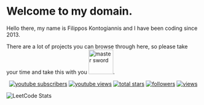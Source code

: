 # Welcome to my domain.

Hello there, my name is Filippos Kontogiannis and I have been coding since 2013. 

There are a lot of projects you can browse through here, so please take your time and take this with you
<img alt="master sword" title="master sword" src="https://i.imgur.com/CVkh0RF.png" style="width: 64px; height: 72x;"/>.

<p align="center">
  <a href="https://www.youtube.com/@ulrichnyx">
    <img  alt="youtube subscribers" title="Subscribe to my YouTube channel" src="https://freshidea.com/jonah/app/youtube-stats-badges/subscribers-badge.php"/></a>
  <a href="https://www.youtube.com/@ulrichnyx">
    <img alt="youtube views" title="YouTube views" src="https://freshidea.com/jonah/app/youtube-stats-badges/view-count-badge.php"/></a> 
  <a href="https://github.com/UlrichNyx?tab=repositories&sort=stargazers">
    <img alt="total stars" title="Total stars on GitHub" src="https://custom-icon-badges.demolab.com/github/stars/DenverCoder1?color=55960c&style=for-the-badge&labelColor=488207&logo=star"/></a>
  <a href="https://github.com/UlrichNyx?tab=followers">
    <img alt="followers" title="Follow me on Github" src="https://custom-icon-badges.demolab.com/github/followers/DenverCoder1?color=236ad3&labelColor=1155ba&style=for-the-badge&logo=person-add&label=Follow&logoColor=white"/></a>
  <a href="https://www.twitch.tv/ulrichnyx">
    <img alt="views" title="GitHub profile views" src="https://freshidea.com/jonah/app/DenverCoder1-profile-views"/></a>
</p>

<p align="center>
<img src="https://github-readme-stats.vercel.app/api?username=ulrichnyx&show_icons=true&theme=radical" alt="GitHub Stats" />
</p>

![LeetCode Stats](https://leetcard.jacoblin.cool/UlrichNyx?theme=dark)


<!-- Social badges section -->
<!-- Badges with custom icons - https://github.com/DenverCoder1/custom-icon-badges -->
<!-- View counter - https://github.com/DenverCoder1/Simple-View-Counter -->

<!--
**UlrichNyx/ulrichnyx** is a ✨ _special_ ✨ repository because its `README.md` (this file) appears on your GitHub profile.

Here are some ideas to get you started:
![GitHub Streak](https://github-readme-streak-stats.herokuapp.com/?user=ulrichnyx&theme=dark)

![Top Languages](https://github-readme-stats.vercel.app/api/top-langs/?username=ulrichnyx&layout=compact&theme=dark)

- 🔭 I’m currently working on ...
- 🌱 I’m currently learning ...
- 👯 I’m looking to collaborate on ...
- 🤔 I’m looking for help with ...
- 💬 Ask me about ...
- 📫 How to reach me: ...
- 😄 Pronouns: ...
- ⚡ Fun fact: ...
-->
